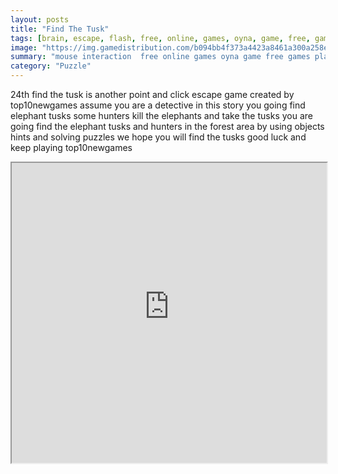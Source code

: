 ```yaml
---
layout: posts
title: "Find The Tusk"
tags: [brain, escape, flash, free, online, games, oyna, game, free, games, play, play, games]
image: "https://img.gamedistribution.com/b094bb4f373a4423a8461a300a258efa.jpg"
summary: "mouse interaction  free online games oyna game free games play play games"
category: "Puzzle"
---
```


24th find the tusk is another point and click escape game created by top10newgames assume you are a detective in this story you going find elephant tusks some hunters kill the elephants and take the tusks you are going find the elephant tusks and hunters in the forest area by using objects hints and solving puzzles we hope you will find the tusks good luck and keep playing top10newgames

<iframe width="100%" height="480px;" src="https://flash.gamedistribution.com?game=b094bb4f373a4423a8461a300a258efa"></iframe>